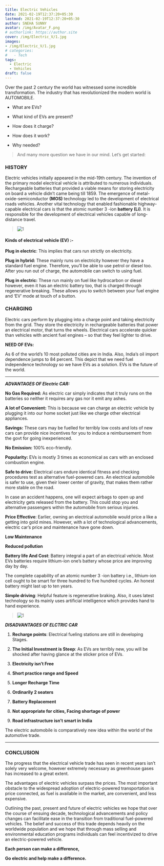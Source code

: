 ```yaml
---
title: Electric Vehicles
date: 2021-02-19T12:37:20+05:30
lastmod: 2021-02-19T12:37:20+05:30
author: SNEHA SUNNY
avatar: /img/Avatar_F.png
# authorlink: https://author.site
cover: /img/Electric_V/1.jpg
images: 
- /img/Electric_V/1.jpg
# categories:
#   - Tech
tags:
  - Electric
  - Vehicles
draft: false
---
```


Over the past 2 century the world has witnessed some incredible
transformation. The industry that has revolutionized the modern world is AUTOMOBILE.

<!--more-->

-   What are EVs?

-   What kind of EVs are present?

-   How does it charge?

-   How does it work?

-   Why needed?

> And many more question we have in our mind. Let’s get started:

### HISTORY

Electric vehicles initially appeared in the mid-19th century. The
invention of the primary model electrical vehicle is attributed to
numerous individuals. Rechargeable batteries that provided a viable
means for storing electricity on board a vehicle didn’t came being till
1859. The emergence of metal-oxide-semiconductor **(MOS)** technology
led to the development of electrical roads vehicles. Another vital
technology that enabled fashionable highway- capable electrical cars is
that the atomic number 3 -ion **battery (Li)**. It is responsible for
the development of electrical vehicles capable of long-distance travel.

> ![1](/img/Electric_V/1.jpg)

#### Kinds of electrical vehicle (EV) :-

**Plug in electric**: This implies that cars run strictly on
electricity.

**Plug in hybrid:** These mainly runs on electricity however they
have a standard fuel engine. Therefore, you’ll be able to use petrol or
diesel too. After you run out of charge, the automobile can switch to
using fuel.

**Plug in electric:** These run mainly on fuel like hydrocarbon or
diesel however, even it has an electric battery too, that is charged
through regenerative breaking. These allows you to switch between your
fuel engine and ‘EV’ mode at touch of a button.

### CHARGING

Electric cars perform by plugging into a charge point and taking
electricity from the grid. They store the electricity in rechargeable
batteries that power an electrical motor, that turns the wheels.
Electrical cars accelerate quicker than vehicles with ancient fuel
engines – so that they feel lighter to drive.

**NEED OF EVs:**

As 6 of the world’s 10 most polluted cities are in India. Also, India’s
oil import dependence jumps to 84 percent. This depict that we need fuel
independence technology so we have EVs as a solution. EVs is the future
of the world.

---

***ADVANTAGES OF Electric CAR:***

**No Gas Required:** As electric car simply indicates that it
truly runs on the batteries so neither it requires any gas nor it emit
any ashes.

**A lot of Convenient:** This is because we can charge an electric
vehicle by plugging it into our home socket just like we charge other
electrical appliances.

**Savings:** These cars may be fuelled for terribly low costs and
lots of new cars can provide nice incentives for you to induce a
reimbursement from the govt for going inexperienced.

**No Emission:** 100% eco-friendly.

**Popularity:** EVs is mostly 3 times as economical as cars with an
enclosed combustion engine.

**Safe to drive:** Electrical cars endure identical fitness and
checking procedures test as alternative fuel-powered cars. An electrical
automobile is safer to use, given their lower center of gravity, that
makes them rather more stable on the road.

In case an accident happens, one will expect airbags to open up and
electricity gets released from the battery. This could stop you and
alternative passengers within the automobile from serious injuries.

**Price Effective**: Earlier, owning an electrical automobile would
price a like a getting into gold mines. However, with a lot of
technological advancements, electric car’s price and maintenance have
gone down.

**Low Maintenance**

**Reduced pollution**

**Battery life And Cost**: Battery integral a part of an electrical
vehicle. Most EVs batteries require lithium-ion one’s battery whose
price are improving day by day.

The complete capability of an atomic number 3 -ion battery i.e.,
lithium-ion cell ought to be smart for three hundred to five hundred
cycles. An honest battery might last up to ten years.

**Simple driving**: Helpful feature is regenerative braking. Also, it
uses latest technology so its mainly uses artificial intelligence which
provides hand to hand experience.

> ![1](/img/Electric_V/2.jpg)

***DISADVANTAGES OF ELCTRIC CAR***

1.  **Recharge points**: Electrical fueling stations are still in
    developing Stages.

2. **The Initial Investment is Steep**: As EVs are terribly new, you
will be shocked after having glance at the sticker price of EVs.

3. **Electricity isn’t Free**

4. **Short practice range and Speed**

5. **Longer Recharge Time**

6. **Ordinarily 2 seaters**

7. **Battery Replacement**

8. **Not appropriate for cities, Facing shortage of power**

9. **Road infrastructure isn’t smart in India**

The electric automobile is comparatively new idea within the world of
the automotive trade.

---

### CONCLUSION

The progress that the electrical vehicle trade has seen in recent years
isn’t solely very welcome, however extremely necessary as greenhouse
gases has increased to a great extent.

The advantages of electric vehicles surpass the prices. The most
important obstacle to the widespread adoption of electric-powered
transportation is price connected, as fuel is available in the market,
are convenient, and less expensive.

Outlining the past, present and future of electric
vehicles we hope that over the course of ensuing decade, technological
advancements and policy changes can facilitate ease in the transition
from traditional fuel-powered vehicles. The belief and success of this
trade depends heavily on the worldwide population and we hope that
through mass selling and environmental education programs individuals
can feel incentivized to drive an electric-powered vehicle.

**Each person can make a difference,**

**Go electric and help make a difference.**


